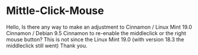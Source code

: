 # Mittle-Click-Mouse
Hello,  Is there any way to make an adjustment to Cinnamon / Linux Mint 19.0 Cinnamon / Debian 9.5 Cinnamon to re-enable the middleclick or the right mouse button? This is not since the Linux Mint 19.0 (with version 18.3 the middleclick still went) Thank you.
